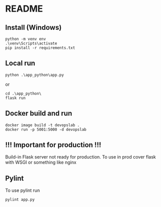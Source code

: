 
# README

## Install (Windows)
```
python -m venv env
.\venv\Scripts\activate
pip install -r requirements.txt
```
## Local run
```
python .\app_python\app.py
```
or
```
cd .\app_python\
flask run
```
## Docker build and run
```
docker image build -t devopslab .
docker run -p 5001:5000 -d devopslab
```

## !!! Important for production !!!

Build-in Flask server not ready for production. To use in prod cover flask with WSGI or something like nginx

## Pylint
To use pylint run
```
pylint app.py
```
